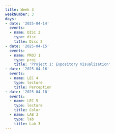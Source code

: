 ```yaml
---
title: Week 3
weekNumber: 3
days:
- date: '2025-04-14'
  events:
  - name: DISC 2
    type: disc
    title: Disc 2
- date: '2025-04-15'
  events:
  - name: PROJ 1
    type: proj
    title: 'Project 1: Expository Visualization'
- date: '2025-04-16'
  events:
  - name: LEC 4
    type: lecture
    title: Perception
- date: '2025-04-18'
  events:
  - name: LEC 5
    type: lecture
    title: Color
  - name: LAB 3
    type: lab
    title: Lab 3
---
```

